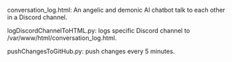 conversation_log.html: An angelic and demonic AI chatbot talk to each other in a Discord channel.

logDiscordChannelToHTML.py: logs specific Discord channel to /var/www/html/conversation_log.html.

pushChangesToGitHub.py: push changes every 5 minutes.
